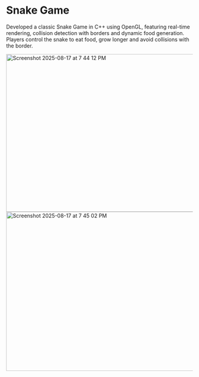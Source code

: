 # Snake Game

Developed a classic Snake Game in C++ using OpenGL, featuring real-time rendering, collision detection with borders and dynamic food generation. Players control the snake to eat food, grow longer and avoid collisions with the border.

<img width="599" height="425" alt="Screenshot 2025-08-17 at 7 44 12 PM" src="https://github.com/user-attachments/assets/a63800d6-a7d0-4d2e-9138-165aed90809c" />
<img width="598" height="429" alt="Screenshot 2025-08-17 at 7 45 02 PM" src="https://github.com/user-attachments/assets/bd7d8eca-d7ee-4186-9041-83c7fb9f5490" />
